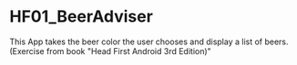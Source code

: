 # HF01_BeerAdviser
This App takes the beer color the user chooses and display a list of beers.  (Exercise from book "Head First Android 3rd Edition)"
